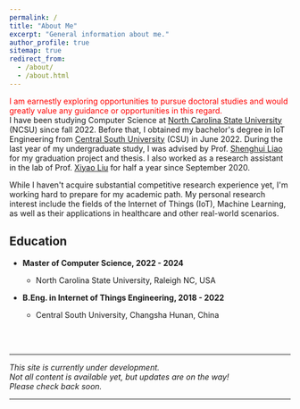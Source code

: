 ```yaml
---
permalink: /
title: "About Me"
excerpt: "General information about me."
author_profile: true
sitemap: true
redirect_from: 
  - /about/
  - /about.html
---
```

<font color="red"> I am earnestly exploring opportunities to pursue doctoral studies and would greatly value any guidance or opportunities in this regard. </font>
<br>
I have been studying Computer Science at <a href="https://www.ncsu.edu" target="_blank">North Carolina State University</a> (NCSU) since fall 2022. 
Before that, I obtained my bachelor's degree in IoT Engineering from <a href="https://www.csu.edu.cn/" target="_blank">Central South University</a> (CSU) in June 2022. 
During the last year of my undergraduate study, I was advised by Prof. <a href="https://faculty.csu.edu.cn/liaoshenghui/en/index/6801/list/index.htm" target="_blank">Shenghui Liao</a> for my graduation project and thesis.
I also worked as a research assistant in the lab of Prof. <a href="https://faculty.csu.edu.cn/liuxiyao/en/index/40230/list/index.htm" target="_blank">Xiyao Liu</a> for half a year since September 2020.

While I haven't acquire substantial competitive research experience yet, I'm working hard to prepare for my academic path. 
My personal research interest include the fields of the Internet of Things (IoT), Machine Learning, as well as their applications in healthcare and other real-world scenarios.

Education
------
- **Master of Computer Science, 2022 - 2024**
    - North Carolina State University, Raleigh NC, USA

- **B.Eng. in Internet of Things Engineering, 2018 - 2022**
    - Central South University, Changsha Hunan, China

<br>
<br>
<hr>

*This site is currently under development. 
<br>Not all content is available yet, but updates are on the way! 
<br >Please check back soon.*

<hr>

<!--
Recent News
------
**Jan 9, 2023** - First day of 2023 Spring semester in NCSU.
\
**Aug 22, 2022** - International Student Orientation in NCSU.
\
**Aug 8, 2022** - I arrived in Raleigh from China.
\
**Jun 19, 2022** - I graduated from CSU.
-->
